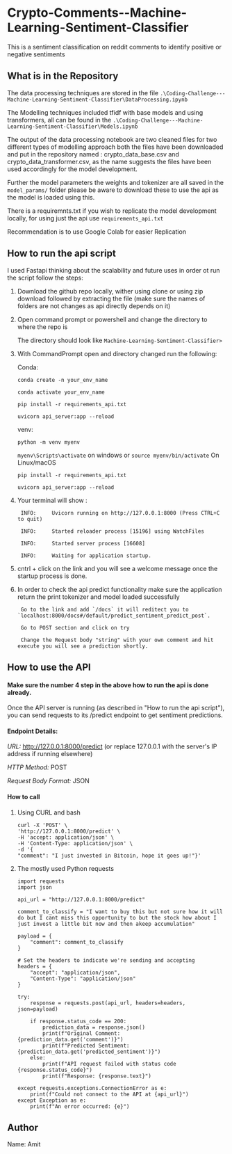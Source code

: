 # Crypto-Comments--Machine-Learning-Sentiment-Classifier
This is a sentiment classification on reddit comments to identify positive or negative sentiments

## What is in the Repository
The data processing techniques are stored in the file `.\Coding-Challenge---Machine-Learning-Sentiment-Classifier\DataProcessing.ipynb`

The Modelling techniques included tfidf with base models and using transformers, all can be found in the 
`.\Coding-Challenge---Machine-Learning-Sentiment-Classifier\Models.ipynb`

The output of the data processing notebook are two cleaned files for two different types of modelling approach both the files have been downloaded and put in the repository named : crypto_data_base.csv and crypto_data_transformer.csv, as the name suggests the files have been used accordingly for the model development.

Further the model parameters the weights and tokenizer are all saved in the `model_params/` folder please be aware to download these to use the api as the model is loaded using this.

There is a requiremnts.txt if you wish to replicate the model development locally, for using just the api use `requirements_api.txt`

Recommendation is to use Google Colab for easier Replication

## How to run the api script
I used Fastapi thinking about the scalability and future uses in order ot run the script follow the steps:

1. Download the github repo locally, wither using clone or using zip download followed by extracting the file (make sure the names of folders are not changes as api directly depends on it)

2. Open command prompt or powershell and change the directory to where the repo is 

    The directory should look like `Machine-Learning-Sentiment-Classifier>` 

3. With CommandPrompt open and directory changed run the following:

    Conda:  

    `conda create -n your_env_name`
            
    `conda activate your_env_name`
            
    `pip install -r requirements_api.txt`
    
    `uvicorn api_server:app --reload`

    venv:   

    `python -m venv myenv`
    
    `myenv\Scripts\activate`      on windows
    or
    `source myenv/bin/activate`   On Linux/macOS
            
    `pip install -r requirements_api.txt`
            
    `uvicorn api_server:app --reload`

4. Your terminal will show :

        INFO:     Uvicorn running on http://127.0.0.1:8000 (Press CTRL+C to quit)

        INFO:     Started reloader process [15196] using WatchFiles

        INFO:     Started server process [16608]

        INFO:     Waiting for application startup.


5. cntrl + click on the link and you will see a welcome message once the startup process is done.

6. In order to check the api predict functionality make sure the application return the print tokenizer and model loaded successfully

        Go to the link and add `/docs` it will reditect you to `localhost:8000/docs#/default/predict_sentiment_predict_post`.

        Go to POST section and click on try

        Change the Request body "string" with your own comment and hit execute you will see a prediction shortly.

## How to use the API 
#### Make sure the number 4 step in the above how to run the api is done already.
Once the API server is running (as described in "How to run the api script"), you can send requests to its /predict endpoint to get sentiment predictions.

#### Endpoint Details:

*URL:* http://127.0.0.1:8000/predict (or replace 127.0.0.1 with the server's IP address if running elsewhere)

*HTTP Method:* POST

*Request Body Format:* JSON

#### How to call
1. Using CURL and bash
   
    ```
    curl -X 'POST' \
    'http://127.0.0.1:8000/predict' \
    -H 'accept: application/json' \
    -H 'Content-Type: application/json' \
    -d '{
    "comment": "I just invested in Bitcoin, hope it goes up!"}'
    
    ```

2. The mostly used Python requests
 
    ```
    import requests
    import json

    api_url = "http://127.0.0.1:8000/predict"

    comment_to_classify = "I want to buy this but not sure how it will do but I cant miss this opportunity to but the stock how about I just invest a little bit now and then akeep accumulation"

    payload = {
        "comment": comment_to_classify
    }

    # Set the headers to indicate we're sending and accepting
    headers = {
        "accept": "application/json",
        "Content-Type": "application/json"
    }

    try:
        response = requests.post(api_url, headers=headers, json=payload)

        if response.status_code == 200:
            prediction_data = response.json()
            print(f"Original Comment: {prediction_data.get('comment')}")
            print(f"Predicted Sentiment: {prediction_data.get('predicted_sentiment')}")
        else:
            print(f"API request failed with status code {response.status_code}")
            print(f"Response: {response.text}")

    except requests.exceptions.ConnectionError as e:
        print(f"Could not connect to the API at {api_url}")
    except Exception as e:
        print(f"An error occurred: {e}")
    ```

## Author

Name: Amit